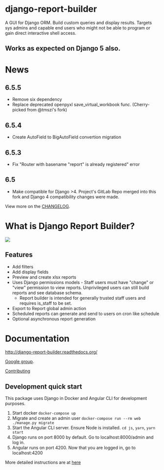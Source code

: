 # django-report-builder

A GUI for Django ORM. Build custom queries and display results.
Targets sys admins and capable end users who might not be able to program or gain direct interactive shell access.

## Works as expected on Django 5 also.

# News

## 6.5.5

- Remove six dependency
- Replace deprecated openpyxl save_virtual_workbook func. (Cherry-picked from @tmszi's fork)

## 6.5.4

- Create AutoField to BigAutoField convertion migration

## 6.5.3

- Fix "Router with basename "report" is already registered" error

## 6.5

- Make compatible for Django >4. Project's GitLab Repo merged into this fork and Django 4 compatibility changes were made.

View more on the [CHANGELOG](CHANGELOG).

# What is Django Report Builder?

![](docs/screenshots/reportbuilderscreen.jpg)

## Features

* Add filters
* Add display fields
* Preview and create xlsx reports
* Uses Django permissions models - Staff users must have "change" or "view" permission to view
  reports. Unprivileged users can still build reports and see database schema.
    * Report builder is intended for generally trusted staff users and requires is_staff to be set.
* Export to Report global admin action
* Scheduled reports can generate and send to users on cron like schedule
* Optional asynchronous report generation

# Documentation

http://django-report-builder.readthedocs.org/

[Google group](https://groups.google.com/forum/#!forum/django-report-builder/).

[Contributing](http://django-report-builder.readthedocs.org/en/latest/contributors/)

## Development quick start

This package uses Django in Docker and Angular CLI for development purposes.

1. Start docker `docker-compose up`
2. Migrate and create an admin user `docker-compose run --rm web ./manage.py migrate`
3. Start the Angular CLI server. Ensure Node is installed. `cd js`, `yarn`, `yarn start`
4. Django runs on port 8000 by default. Go to localhost:8000/admin and log in.
5. Angular runs on port 4200. Now that you are logged in, go to localhost:4200

More detailed instructions are at [here](https://django-report-builder.readthedocs.io/en/latest/contributors/)
